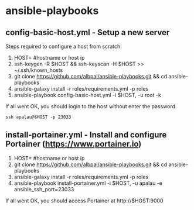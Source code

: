 # ansible-playbooks
## config-basic-host.yml - Setup a new server
Steps required to configure a host from scratch:
1. HOST=<ip> #hostname or host ip
2. ssh-keygen -R $HOST && ssh-keyscan -H $HOST >> ~/.ssh/known_hosts
3. git clone https://github.com/albpal/ansible-playbooks.git && cd ansible-playbooks
4. ansible-galaxy install -r roles/requirements.yml -p roles
5. ansible-playbook config-basic-host.yml -i $HOST, -u root -k

If all went OK, you should login to the host without enter the password.
  
`ssh apalau@$HOST -p 23033`

## install-portainer.yml - Install and configure Portainer (https://www.portainer.io)
1. HOST=<ip> #hostname or host ip
2. git clone https://github.com/albpal/ansible-playbooks.git && cd ansible-playbooks
3. ansible-galaxy install -r roles/requirements.yml -p roles
4. ansible-playbook install-portainer.yml -i $HOST, -u apalau -e ansible_ssh_port=23033

If all went OK, you should access Portainer at http://$HOST:9000
